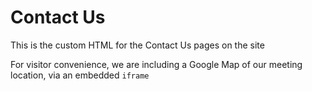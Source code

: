 # Contact Us

This is the custom HTML for the Contact Us pages on the site

For visitor convenience, we are including a Google Map of our meeting location, via an embedded `iframe`

